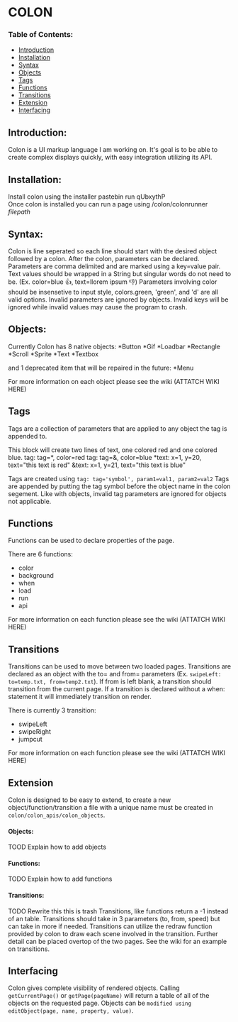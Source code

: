 # COLON

### Table of Contents:
* [Introduction](https://github.com/Trevor-Johannessen/markup#Introduction)
* [Installation](https://github.com/Trevor-Johannessen/markup#Installation)
* [Syntax](https://github.com/Trevor-Johannessen/markup#Syntax)
* [Objects](https://github.com/Trevor-Johannessen/markup#Objects)
* [Tags](https://github.com/Trevor-Johannessen/markup#Tags)
* [Functions](https://github.com/Trevor-Johannessen/markup#Functions)
* [Transitions](https://github.com/Trevor-Johannessen/markup#Transitions)
* [Extension](https://github.com/Trevor-Johannessen/markup#Extension)
* [Interfacing](https://github.com/Trevor-Johannessen/markup#Interfacing)


## Introduction:

Colon is a UI markup language I am working on. It's goal is to be able to create complex displays quickly, with easy integration utilizing its API.


## Installation:

Install colon using the installer pastebin run qUbxythP  
Once colon is installed you can run a page using /colon/colonrunner *filepath*


## Syntax:

Colon is line seperated so each line should start with the desired object followed by a colon. After the colon, parameters can be declared. Parameters are comma delimited and are marked using a key=value pair. Text values should be wrapped in a String but singular words do not need to be. (Ex. color=blue 👍, text=llorem ipsum 👎) Parameters involving color should be insensetive to input style, colors.green, 'green', and 'd' are all valid options. Invalid parameters are ignored by objects. Invalid keys will be ignored while invalid values may cause the program to crash.


## Objects:

Currently Colon has 8 native objects:
 *Button
 *Gif
 *Loadbar
 *Rectangle
 *Scroll
 *Sprite
 *Text
 *Textbox

and 1 deprecated item that will be repaired in the future:
 *Menu

For more information on each object please see the wiki (ATTATCH WIKI HERE)


## Tags

Tags are a collection of parameters that are applied to any object the tag is appended to. 

This block will create two lines of text, one colored red and one colored blue.
	tag: tag=*, color=red
	tag: tag=&, color=blue
	*text: x=1, y=20, text="this text is red"
	&text: x=1, y=21, text="this text is blue"

Tags are created using `tag: tag='symbol', param1=val1, param2=val2`
Tags are appended by putting the tag symbol before the object name in the colon segement. 
Like with objects, invalid tag parameters are ignored for objects not applicable. 


## Functions

Functions can be used to declare properties of the page. 

There are 6 functions: 
 * color 
 * background 
 * when 
 * load
 * run
 * api

For more information on each function please see the wiki (ATTATCH WIKI HERE)

## Transitions
Transitions can be used to move between two loaded pages. Transitions are declared as an object with the to= and from= parameters (Ex. `swipeLeft: to=temp.txt, from=temp2.txt`). If from is left blank, a transition should transition from the current page. If a transition is declared without a when: statement it will immediately transition on render.

There is currently 3 transition:
 * swipeLeft
 * swipeRight
 * jumpcut

For more information on each function please see the wiki (ATTATCH WIKI HERE)


## Extension

Colon is designed to be easy to extend, to create a new object/function/transition a file with a unique name must be created in `colon/colon_apis/colon_objects`. 

#### Objects:
TOOD Explain how to add objects

#### Functions:
TODO Explain how to add functions

#### Transitions:
TODO Rewrite this this is trash
Transitions, like functions return a -1 instead of an table. Transitions should take in 3 parameters (to, from, speed) but can take in more if needed. Transitions can utilize the redraw function provided by colon to draw each scene involved in the transition. Further detail can be placed overtop of the two pages. See the wiki for an example on transitions.


## Interfacing
Colon gives complete visibility of rendered objects. Calling `getCurrentPage()` or `getPage(pageName)` will return a table of all of the objects on the requested page. Objects can be `modified using editObject(page, name, property, value)`.

